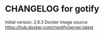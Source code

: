 CHANGELOG for gotify
===================

Initial version: 2.6.3
Docker Image source: https://hub.docker.com/r/gotify/server:latest

